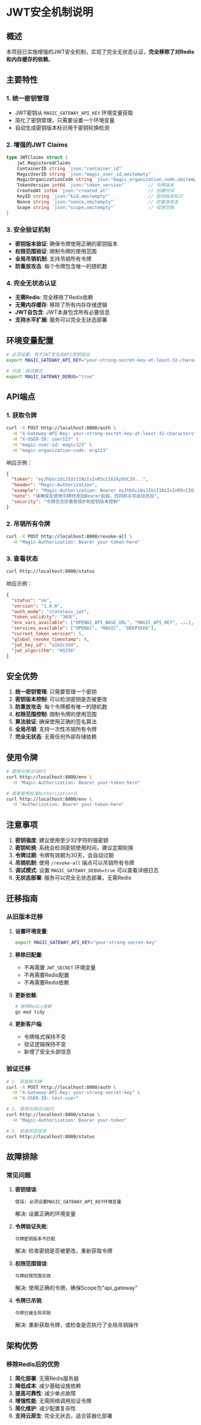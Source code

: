 # JWT安全机制说明

## 概述

本项目已实施增强的JWT安全机制，实现了完全无状态认证，**完全移除了对Redis和内存缓存的依赖**。

## 主要特性

### 1. 统一密钥管理
- JWT密钥从 `MAGIC_GATEWAY_API_KEY` 环境变量获取
- 简化了密钥管理，只需要设置一个环境变量
- 自动生成密钥版本标识用于密钥轮换检测

### 2. 增强的JWT Claims
```go
type JWTClaims struct {
    jwt.RegisteredClaims
    ContainerID string `json:"container_id"`
    MagicUserID string `json:"magic_user_id,omitempty"`
    MagicOrganizationCode string `json:"magic_organization_code,omitempty"`
    TokenVersion int64 `json:"token_version"`        // 令牌版本
    CreatedAt int64 `json:"created_at"`              // 创建时间
    KeyID string `json:"kid,omitempty"`              // 密钥版本标识
    Nonce string `json:"nonce,omitempty"`            // 防重放攻击
    Scope string `json:"scope,omitempty"`            // 权限范围
}
```

### 3. 安全验证机制
- **密钥版本验证**: 确保令牌使用正确的密钥版本
- **权限范围验证**: 限制令牌的使用范围
- **全局吊销机制**: 支持吊销所有令牌
- **防重放攻击**: 每个令牌包含唯一的随机数

### 4. 完全无状态认证
- **无需Redis**: 完全移除了Redis依赖
- **无需内存缓存**: 移除了所有内存存储逻辑
- **JWT自包含**: JWT本身包含所有必要信息
- **支持水平扩展**: 服务可以完全无状态部署

## 环境变量配置

```bash
# 必须设置，用于JWT签名和API密钥验证
export MAGIC_GATEWAY_API_KEY="your-strong-secret-key-at-least-32-characters"

# 可选：调试模式
export MAGIC_GATEWAY_DEBUG="true"
```

## API端点

### 1. 获取令牌
```bash
curl -X POST http://localhost:8000/auth \
  -H "X-Gateway-API-Key: your-strong-secret-key-at-least-32-characters" \
  -H "X-USER-ID: user123" \
  -H "magic-user-id: magic123" \
  -H "magic-organization-code: org123"
```

响应示例：
```json
{
  "token": "eyJhbGciOiJIUzI1NiIsInR5cCI6IkpXVCJ9...",
  "header": "Magic-Authorization",
  "example": "Magic-Authorization: Bearer eyJhbGciOiJIUzI1NiIsInR5cCI6IkpXVCJ9...",
  "note": "请确保在使用令牌时添加Bearer前缀，否则网关将自动添加",
  "security": "令牌包含防重放保护和密钥版本控制"
}
```

### 2. 吊销所有令牌
```bash
curl -X POST http://localhost:8000/revoke-all \
  -H "Magic-Authorization: Bearer your-token-here"
```

### 3. 查看状态
```bash
curl http://localhost:8000/status
```

响应示例：
```json
{
  "status": "ok",
  "version": "1.0.0",
  "auth_mode": "stateless_jwt",
  "token_validity": "30天",
  "env_vars_available": ["OPENAI_API_BASE_URL", "MAGIC_API_KEY", ...],
  "services_available": ["OPENAI", "MAGIC", "DEEPSEEK"],
  "current_token_version": 5,
  "global_revoke_timestamp": 0,
  "jwt_key_id": "a1b2c3d4",
  "jwt_algorithm": "HS256"
}
```

## 安全优势

1. **统一密钥管理**: 只需要管理一个密钥
2. **密钥版本控制**: 可以检测密钥是否被更改
3. **防重放攻击**: 每个令牌都有唯一的随机数
4. **权限范围控制**: 限制令牌的使用范围
5. **算法验证**: 确保使用正确的签名算法
6. **全局吊销**: 支持一次性吊销所有令牌
7. **完全无状态**: 无需任何外部存储依赖

## 使用令牌

```bash
# 使用令牌访问API
curl http://localhost:8000/env \
  -H "Magic-Authorization: Bearer your-token-here"

# 或者使用标准Authorization头
curl http://localhost:8000/env \
  -H "Authorization: Bearer your-token-here"
```

## 注意事项

1. **密钥强度**: 建议使用至少32字符的强密钥
2. **密钥轮换**: 系统会检测密钥使用时间，建议定期轮换
3. **令牌过期**: 令牌有效期为30天，会自动过期
4. **吊销机制**: 使用 `/revoke-all` 端点可以吊销所有令牌
5. **调试模式**: 设置 `MAGIC_GATEWAY_DEBUG=true` 可以查看详细日志
6. **无状态部署**: 服务可以完全无状态部署，无需Redis

## 迁移指南

### 从旧版本迁移

1. **设置环境变量**:
   ```bash
   export MAGIC_GATEWAY_API_KEY="your-strong-secret-key"
   ```

2. **移除旧配置**:
   - 不再需要 `JWT_SECRET` 环境变量
   - 不再需要Redis配置
   - 不再需要Redis依赖

3. **更新依赖**:
   ```bash
   # 移除Redis依赖
   go mod tidy
   ```

4. **更新客户端**:
   - 令牌格式保持不变
   - 验证逻辑保持不变
   - 新增了安全头部信息

### 验证迁移

```bash
# 1. 获取新令牌
curl -X POST http://localhost:8000/auth \
  -H "X-Gateway-API-Key: your-strong-secret-key" \
  -H "X-USER-ID: test-user"

# 2. 使用令牌访问API
curl http://localhost:8000/status \
  -H "Magic-Authorization: Bearer your-token"

# 3. 检查状态信息
curl http://localhost:8000/status
```

## 故障排除

### 常见问题

1. **密钥错误**:
   ```
   错误: 必须设置MAGIC_GATEWAY_API_KEY环境变量
   ```
   解决: 设置正确的环境变量

2. **令牌验证失败**:
   ```
   令牌密钥版本不匹配
   ```
   解决: 检查密钥是否被更改，重新获取令牌

3. **权限范围错误**:
   ```
   令牌权限范围无效
   ```
   解决: 使用正确的令牌，确保Scope为"api_gateway"

4. **令牌已吊销**:
   ```
   令牌已被全局吊销
   ```
   解决: 重新获取令牌，或检查是否执行了全局吊销操作

## 架构优势

### 移除Redis后的优势

1. **简化部署**: 无需Redis服务器
2. **降低成本**: 减少基础设施依赖
3. **提高可靠性**: 减少单点故障
4. **增强性能**: 无需网络调用验证令牌
5. **简化维护**: 减少配置复杂性
6. **支持云原生**: 完全无状态，适合容器化部署
